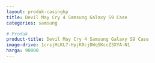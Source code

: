 ```yaml
---
layout: produk-casinghp
title: Devil May Cry 4 Samsung Galaxy S9 Case
categories: samsung

# Produk
product-title: Devil May Cry 4 Samsung Galaxy S9 Case
image-drive: 1crsjHLKL7-HpjK0cjDWqSKccZ3XYA-N1
harga: 90000
---
```

